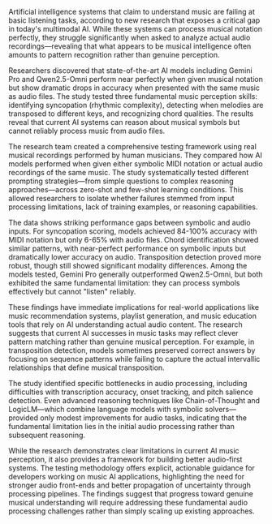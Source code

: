 Artificial intelligence systems that claim to understand music are failing at basic listening tasks, according to new research that exposes a critical gap in today's multimodal AI. While these systems can process musical notation perfectly, they struggle significantly when asked to analyze actual audio recordings—revealing that what appears to be musical intelligence often amounts to pattern recognition rather than genuine perception.

Researchers discovered that state-of-the-art AI models including Gemini Pro and Qwen2.5-Omni perform near perfectly when given musical notation but show dramatic drops in accuracy when presented with the same music as audio files. The study tested three fundamental music perception skills: identifying syncopation (rhythmic complexity), detecting when melodies are transposed to different keys, and recognizing chord qualities. The results reveal that current AI systems can reason about musical symbols but cannot reliably process music from audio files.

The research team created a comprehensive testing framework using real musical recordings performed by human musicians. They compared how AI models performed when given either symbolic MIDI notation or actual audio recordings of the same music. The study systematically tested different prompting strategies—from simple questions to complex reasoning approaches—across zero-shot and few-shot learning conditions. This allowed researchers to isolate whether failures stemmed from input processing limitations, lack of training examples, or reasoning capabilities.

The data shows striking performance gaps between symbolic and audio inputs. For syncopation scoring, models achieved 84-100% accuracy with MIDI notation but only 6-65% with audio files. Chord identification showed similar patterns, with near-perfect performance on symbolic inputs but dramatically lower accuracy on audio. Transposition detection proved more robust, though still showed significant modality differences. Among the models tested, Gemini Pro generally outperformed Qwen2.5-Omni, but both exhibited the same fundamental limitation: they can process symbols effectively but cannot "listen" reliably.

These findings have immediate implications for real-world applications like music recommendation systems, playlist generation, and music education tools that rely on AI understanding actual audio content. The research suggests that current AI successes in music tasks may reflect clever pattern matching rather than genuine musical perception. For example, in transposition detection, models sometimes preserved correct answers by focusing on sequence patterns while failing to capture the actual intervallic relationships that define musical transposition.

The study identified specific bottlenecks in audio processing, including difficulties with transcription accuracy, onset tracking, and pitch salience detection. Even advanced reasoning techniques like Chain-of-Thought and LogicLM—which combine language models with symbolic solvers—provided only modest improvements for audio tasks, indicating that the fundamental limitation lies in the initial audio processing rather than subsequent reasoning.

While the research demonstrates clear limitations in current AI music perception, it also provides a framework for building better audio-first systems. The testing methodology offers explicit, actionable guidance for developers working on music AI applications, highlighting the need for stronger audio front-ends and better propagation of uncertainty through processing pipelines. The findings suggest that progress toward genuine musical understanding will require addressing these fundamental audio processing challenges rather than simply scaling up existing approaches.